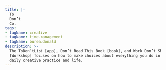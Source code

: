 ```yaml
---
title: |-
  To
  Don’t
  Co.
tags:
- tagName: creative
- tagName: time-management
- tagName: bureaudonald
description: >-
  The ToDon’tList [app], Don’t Read This Book [book], and Work Don’t Shop
  [Workshop] focuses on how to make choices about everything you do in your
  daily creative practice and life.
---
```

